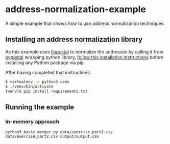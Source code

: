 # address-normalization-example
A simple example that shows how to use address normalization techniques.

## Installing an address normalization library

As this example uses [libpostal](https://github.com/openvenues/pypostal) to normalize the addresses by
calling it from [pypostal](https://github.com/openvenues/pypostal) wrapping python library, 
[follow this installation instructions](https://github.com/openvenues/pypostal#installation) before installing any Python package via pip.

After having completed that instructions:

```sh
$ virtualenv -p python3 venv
$ ./venv/bin/activate
(venv)$ pip install requirements.txt
```

## Running the example

### In-memory approach

```python3
python3 basic_merger.py data/exercise_part1.csv data/exercise_part2.csv output/output.csv
```

